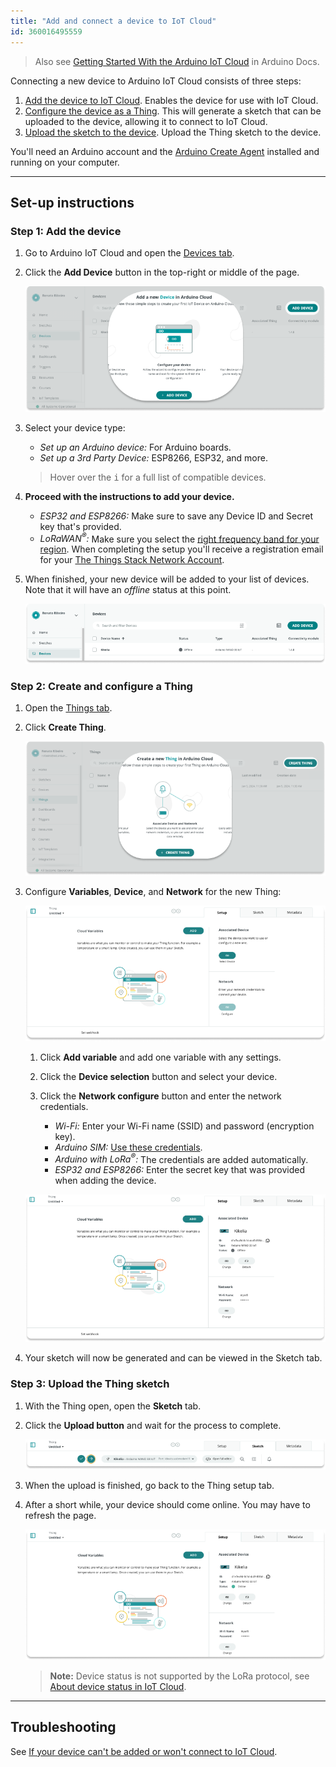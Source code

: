 ```yaml
---
title: "Add and connect a device to IoT Cloud"
id: 360016495559
---
```


> Also see [Getting Started With the Arduino IoT Cloud](https://docs.arduino.cc/cloud/iot-cloud/tutorials/iot-cloud-getting-started) in Arduino Docs.

Connecting a new device to Arduino IoT Cloud consists of three steps:

1. [Add the device to IoT Cloud](#add-the-device). Enables the device for use with IoT Cloud.
2. [Configure the device as a Thing](#create-thing). This will generate a sketch that can be uploaded to the device, allowing it to connect to IoT Cloud.
3. [Upload the sketch to the device](#upload-sketch). Upload the Thing sketch to the device.

You'll need an Arduino account and the [Arduino Create Agent](https://support.arduino.cc/hc/en-us/articles/360014869820) installed and running on your computer.

---

## Set-up instructions

<a id="add-the-device"></a>

### Step 1: Add the device

1. Go to Arduino IoT Cloud and open the [Devices tab](https://cloud.arduino.cc/iot/devices).

2. Click the **Add Device** button in the top-right or middle of the page.

   ![The two location that the "Add Device" button can appear.](img/device-add-button.png)

3. Select your device type:

   * _Set up an Arduino device:_ For Arduino boards.
   * _Set up a 3rd Party Device:_ ESP8266, ESP32, and more.

   > Hover over the <kbd>i</kbd> for a full list of compatible devices.

4. **Proceed with the instructions to add your device.**

   * _ESP32 and ESP8266:_ Make sure to save any Device ID and Secret key that's provided.
   * _LoRaWAN<sup>®</sup>:_ Make sure you select the [right frequency band for your region](https://www.thethingsnetwork.org/docs/lorawan/frequencies-by-country/). When completing the setup you'll receive a registration email for your [The Things Stack Network Account](https://docs.arduino.cc/cloud/iot-cloud/tutorials/cloud-lora-getting-started#step-2-registering-the-things-stack-network-account).

5. When finished, your new device will be added to your list of devices. Note that it will have an _offline_ status at this point.

   ![A MKR WiFi 1010 in the Device tab.](img/iot-device-added.png)

<a id="create-thing"></a>

### Step 2: Create and configure a Thing

1. Open the [Things tab](https://cloud.arduino.cc/iot/things).

2. Click **Create Thing**.

   ![The two location that the "Create Thing" button can appear.](img/iot-thing-create.png)

3. Configure **Variables**, **Device**, and **Network** for the new Thing:

   ![A new, unconfigured Thing.](img/thing-setup-before.png)

   1. Click **Add variable** and add one variable with any settings.

   2. Click the **Device selection** button and select your device.

   3. Click the **Network configure** button and enter the network credentials.

      * _Wi-Fi:_ Enter your Wi-Fi name (SSID) and password (encryption key).
      * _Arduino SIM:_ [Use these credentials](https://support.arduino.cc/hc/en-us/articles/360013825159-What-are-the-credentials-for-the-Arduino-SIM-card).
      * _Arduino with LoRa<sup>®</sup>:_ The credentials are added automatically.
      * _ESP32 and ESP8266:_ Enter the secret key that was provided when adding the device.

   ![A Thing with an associated device, network configuration, and added variable.](img/thing-setup-after.png)

4. Your sketch will now be generated and can be viewed in the Sketch tab.

<a id="upload-sketch"></a>

### Step 3: Upload the Thing sketch

1. With the Thing open, open the **Sketch** tab.

2. Click the **Upload button** and wait for the process to complete.

   ![Uploading the Thing sketch.](img/iot-sketch-upload.png)

3. When the upload is finished, go back to the Thing setup tab.

4. After a short while, your device should come online. You may have to refresh the page.

   ![A thing in IoT Cloud. The associated device is online.](img/iot-device-online.png)

   > **Note:** Device status is not supported by the LoRa protocol, see [About device status in IoT Cloud](https://support.arduino.cc/hc/en-us/articles/4407169649682-About-device-status-in-IoT-Cloud).

---

## Troubleshooting

See [If your device can't be added or won't connect to IoT Cloud](https://support.arduino.cc/hc/en-us/articles/360019355679-If-your-device-is-not-connecting-to-IoT-Cloud).
